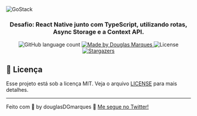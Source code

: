 <img alt="GoStack" src="https://storage.googleapis.com/golden-wind/bootcamp-gostack/header-desafios.png" />

<h3 align="center">
  Desafio: React Native junto com TypeScript, utilizando rotas, Async Storage e a Context API.
</h3>

<p align="center">
  <img alt="GitHub language count" src="https://img.shields.io/github/languages/count/Douglas-Marques/gostack11-fundamentos-react-native?color=%2304D361">

  <a href="https://www.linkedin.com/in/douglasDGmarques">
    <img alt="Made by Douglas Marques" src="https://img.shields.io/badge/made%20by-douglasDGmarques-%2304D361">
  </a>

  <img alt="License" src="https://img.shields.io/badge/license-MIT-%2304D361">

  <a href="https://github.com/Douglas-Marques/gostack11-fundamentos-react-native/stargazers">
    <img alt="Stargazers" src="https://img.shields.io/github/stars/Douglas-Marques/gostack11-fundamentos-react-native?style=social">
  </a>
</p>

## :memo: Licença

Esse projeto está sob a licença MIT. Veja o arquivo [LICENSE](LICENSE) para mais detalhes.

---

Feito com 💜 by douglasDGmarques :wave: [Me segue no Twitter!](https://twitter.com/douglasdgmrx)
